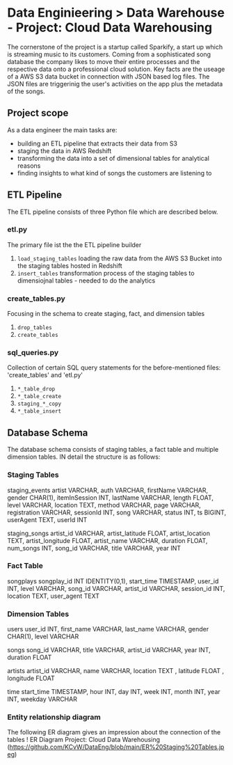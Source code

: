 # Data Enginieering > Data Warehouse - Project: Cloud Data Warehousing

The cornerstone of the project is a startup called Sparkify, a start up which is streaming music to its customers. Coming from a sophisticated song database the company likes to move their entire processes and the respective data onto a professional cloud solution. Key facts are the useage of a AWS S3 data bucket in connection with JSON based log files. The JSON files are triggerinig the user's activities on the app plus the metadata of the songs. 

## Project scope

As a data engineer the main tasks are:

- building an ETL pipeline that extracts their data from S3
- staging the data in AWS Redshift
- transforming the data into a set of dimensional tables for analytical reasons
- finding insights to what kind of songs the customers are listening to

## ETL Pipeline

The ETL pipeline consists of three Python file which are described below.

### etl.py

The primary file ist the the ETL pipeline builder

1. `load_staging_tables`
    loading the raw data from the AWS S3 Bucket into the staging tables hosted in Redshift
2. `insert_tables`
    transformation process of the staging tables to dimensiojnal tables - needed to do the analytics

### create_tables.py

Focusing in the schema to create staging, fact, and dimension tables

1. `drop_tables`
2. `create_tables`

### sql_queries.py

Collection of certain SQL query statements for the before-mentioned files: 'create_tables' and 'etl.py'

1. `*_table_drop`
2. `*_table_create`
3. `staging_*_copy`
4. `*_table_insert`

## Database Schema

The database schema consists of staging tables, a fact table and multiple dimension tables. IN detail the structure is as follows:

### Staging Tables

staging_events
    artist VARCHAR,
    auth VARCHAR,
    firstName VARCHAR,
    gender CHAR(1),
    itemInSession INT,
    lastName VARCHAR,
    length FLOAT,
    level VARCHAR,
    location TEXT,
    method VARCHAR,
    page VARCHAR,
    registration VARCHAR,
    sessionId INT,
    song VARCHAR,
    status INT,
    ts BIGINT,
    userAgent TEXT,
    userId INT

staging_songs
    artist_id VARCHAR,
    artist_latitude FLOAT,
    artist_location TEXT,
    artist_longitude FLOAT,
    artist_name VARCHAR,
    duration FLOAT,
    num_songs INT,
    song_id VARCHAR,
    title VARCHAR,
    year INT


### Fact Table

songplays
    songplay_id INT IDENTITY(0,1),
    start_time TIMESTAMP,
    user_id INT,
    level VARCHAR,
    song_id VARCHAR,
    artist_id VARCHAR,
    session_id INT,
    location TEXT,
    user_agent TEXT


### Dimension Tables

users
    user_id INT,
    first_name VARCHAR,
    last_name VARCHAR,
    gender CHAR(1),
    level VARCHAR

songs
    song_id VARCHAR,
    title VARCHAR,
    artist_id VARCHAR,
    year INT,
    duration FLOAT

artists
    artist_id VARCHAR,
    name VARCHAR,
    location TEXT ,
    latitude FLOAT ,
    longitude FLOAT

time
    start_time TIMESTAMP,
    hour INT,
    day INT,
    week INT,
    month INT,
    year INT,
    weekday VARCHAR

### Entity relationship diagram

The following ER diagram gives an impression about the connection of the tables
! ER Diagram Project: Cloud Data Warehousing (https://github.com/KCvW/DataEng/blob/main/ER%20Staging%20Tables.jpeg)